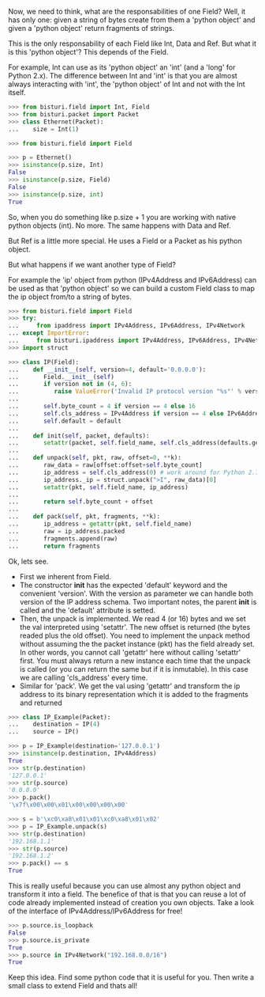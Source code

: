 
Now, we need to think, what are the responsabilities of one Field? Well, it has only one:
given a string of bytes create from them a 'python object' and given a 'python object'
return fragments of strings.

This is the only responsability of each Field like Int, Data and Ref.
But what it is this 'python object'? This depends of the Field.

For example, Int can use as its 'python object' an 'int' (and a 'long' for Python 2.x).
The difference between Int and 'int' is that you are almost always interacting with 'int',
the 'python object' of Int and not with the Int itself.

```python
>>> from bisturi.field import Int, Field
>>> from bisturi.packet import Packet
>>> class Ethernet(Packet):
...    size = Int(1)

>>> from bisturi.field import Field

>>> p = Ethernet()
>>> isinstance(p.size, Int)
False
>>> isinstance(p.size, Field)
False
>>> isinstance(p.size, int)
True

```

So, when you do something like p.size + 1 you are working with native python objects (int).
No more.
The same happens with Data and Ref.

But Ref is a little more special. He uses a Field or a Packet as his python object.

But what happens if we want another type of Field?

For example the 'ip' object from python (IPv4Address and IPv6Address) can be used as that
'python object' so we can build a custom Field class to map the ip object from/to a string of bytes.

```python
>>> from bisturi.field import Field
>>> try:
...     from ipaddress import IPv4Address, IPv6Address, IPv4Network
... except ImportError:
...     from bisturi.ipaddress import IPv4Address, IPv6Address, IPv4Network
>>> import struct

>>> class IP(Field):
...    def __init__(self, version=4, default='0.0.0.0'):
...       Field.__init__(self)
...       if version not in (4, 6):
...          raise ValueError('Invalid IP protocol version "%s"' % version)
...      
...       self.byte_count = 4 if version == 4 else 16
...       self.cls_address = IPv4Address if version == 4 else IPv6Address
...       self.default = default
...    
...    def init(self, packet, defaults):
...       setattr(packet, self.field_name, self.cls_address(defaults.get(self.field_name, self.default)))
...    
...    def unpack(self, pkt, raw, offset=0, **k):
...       raw_data = raw[offset:offset+self.byte_count]
...       ip_address = self.cls_address(0) # work around for Python 2.7
...       ip_address._ip = struct.unpack(">I", raw_data)[0]
...       setattr(pkt, self.field_name, ip_address)
... 
...       return self.byte_count + offset
... 
...    def pack(self, pkt, fragments, **k):
...       ip_address = getattr(pkt, self.field_name)
...       raw = ip_address.packed
...       fragments.append(raw)
...       return fragments

```

Ok, lets see. 
 - First we inherent from Field. 
 - The constructor __init__ has the expected 'default' keyword and the convenient 'version'.
   With the version as parameter we can handle both version of the IP address schema.
   Two important notes, the parent __init__ is called and the 'default' attribute is setted.
 - Then, the unpack is implemented. We read 4 (or 16) bytes and we set the val interpreted
   using 'setattr'. The new offset is returned (the bytes readed plus the old offset).
   You need to implement the unpack method without assuming the the packet instance (pkt) has
   the field already set. In other words, you cannot call 'getattr' here without calling 'setattr' first.
   You must always return a new instance each time that the unpack is called (or you can return the same
   but if it is inmutable). In this case we are calling 'cls_address' every time.
 - Similar for 'pack'. We get the val using 'getattr' and transform the ip address to
   its binary representation which it is added to the fragments and returned

```python
>>> class IP_Example(Packet):
...    destination = IP(4)
...    source = IP()

>>> p = IP_Example(destination='127.0.0.1')
>>> isinstance(p.destination, IPv4Address)
True
>>> str(p.destination)
'127.0.0.1'
>>> str(p.source)
'0.0.0.0'
>>> p.pack()
'\x7f\x00\x00\x01\x00\x00\x00\x00'

>>> s = b'\xc0\xa8\x01\x01\xc0\xa8\x01\x02'
>>> p = IP_Example.unpack(s)
>>> str(p.destination)
'192.168.1.1'
>>> str(p.source)
'192.168.1.2'
>>> p.pack() == s
True

```

This is really useful because you can use almost any python object and transform it
into a field. The benefice of that is that you can reuse a lot of code already implemented
instead of creation you own objects.
Take a look of the interface of IPv4Address/IPv6Address for free!

```python
>>> p.source.is_loopback
False
>>> p.source.is_private
True
>>> p.source in IPv4Network("192.168.0.0/16")
True

```

Keep this idea. Find some python code that it is useful for you. Then write a small
class to extend Field and thats all!
